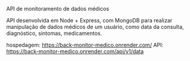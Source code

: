 API de monitoramento de dados médicos

API desenvolvida em Node + Express, com MongoDB para  realizar manipulação de dados médicos de um usuário, como data da consulta, diagnóstico, sintomas, medicamentos.

hospedagem: https://back-monitor-medico.onrender.com/
API: https://back-monitor-medico.onrender.com/api/v1/data
